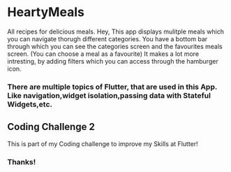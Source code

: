# HeartyMeals

All recipes for delicious meals. 
Hey, This app displays mulitple meals which you can navigate thorugh different categories.
You have a bottom bar through which you can see the categories screen and the favourites meals screen. (You can choose a meal as a favourite)
It makes a lot more intresting, by adding filters which you can access through the hamburger icon. 

### There are multiple topics of Flutter, that are used in this App. Like navigation,widget isolation,passing data with Stateful Widgets,etc.


## Coding Challenge 2
 
 This is part of my Coding challenge to improve my Skills at Flutter!
 
 ### Thanks!

